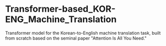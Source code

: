 # Transformer-based_KOR-ENG_Machine_Translation
 Transformer model for the Korean-to-English machine translation task, built from scratch based on the seminal paper "Attention Is All You Need." 
